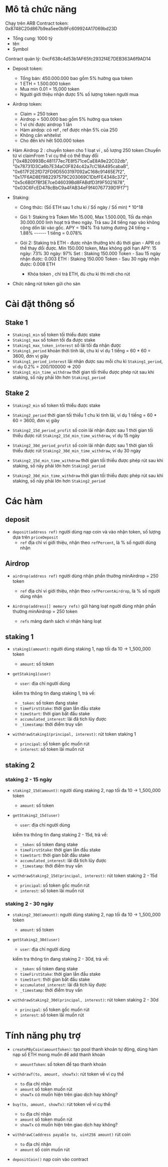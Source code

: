 # Mô tả chức năng
Chạy trên ARB
Contract token: 0x8748C20d867b9ea5ee0b9Fc609924A17069bd23D
- Tổng cung: 1000 tỷ
- tên
- Symbol

Contract quản lý: 0xcF638c4d53b1AF65fc2932f4E7DEB363A6f9AD14

- Deposit token:
	- Tổng bán: 450.000.000 bao gồm 5% hưởng qua token
	- 1 ETH = 1.500.000 token
	- Mua min 0.01 = 15,000 token
	- Người giới thiệu nhận được 5% số lượng token người mua



- Airdrop token:
	- Claim = 250 token
	- Airdrop = 500.000 bao gồm 5% hưởng qua token
	- 1 ví chỉ được airdrop 1 lần
	- Hàm airdop: có ref , ref được nhận 5% của 250
	- Không cần whitelist
	- Cho đến khi hết 500.000 token

- Hàm Airdrop 2 : chuyển token cho 1 loạt ví , số lượng 250 token
Chuyển từ ví claimFrom 1 ví cụ thể có thể thay đổi
["0x4B20993Bc481177ec7E8f571ceCaE8A9e22C02db", "0x78731D3Ca6b7E34aC0F824c42a7cC18A495cabaB", "0x617F2E2fD72FD9D5503197092aC168c91465E7f2", "0x17F6AD8Ef982297579C203069C1DbfFE4348c372", "0x5c6B0f7Bf3E7ce046039Bd8FABdfD3f9F5021678", "0x03C6FcED478cBbC9a4FAB34eF9f40767739D1Ff7"]


- Staking: 
	- Công thức:
		(Số ETH sau 1 chu kì / Số ngày  /  Số min) * 10^18

	- Gói 1: Staking trả Token
		Min 15.000, Max 1.500.000, Tối đa nhận 30.000.000 linh hoạt trả theo ngày. Trả sau 24 tiếng nạp vào không cộng dồn lãi vào gốc.
		APY = 194%
		Trả tương đương 24 tiếng = 1.88% ------ 1 tiếng = 0.078% 
		
	- Gói 2: Staking trả ETH - được nhận thưởng khi đủ thời gian - APR có thể thay đổi được.
		Min 150.000 token, Max không giới hạn
		APY:	15 ngày: 73% 
				30 ngày: 97%
		Set	: Staking 150.000 Token - Sau 15 ngày nhận được: 0.003 ETH
			: Staking 150.000 Token - Sau 30 ngày nhận được: 0.008 ETH

		- 	Khóa token , chỉ trả ETH, đủ chu kì thì mới cho rút

- Chức năng rút token gửi cho sàn

# Cài đặt thông số
## Stake 1
- `Staking1_min` số token tối thiểu được stake
- `Staking1_max` số token tối đa được stake
- `Staking1_max_token_interest` số lãi tối đa nhận được
- `Staking1_period` khoản thời tính lãi, chu kì ví dụ 1 tiếng = 60 * 60 = 3600, đơn vị giây
- `Staking1_period_interest` lãi nhận được sau mỗi chu kì `Staking1_period`, ví dụ 0.2% = 200/100000 => 200
- `Staking1_min_time_withdraw` thời gian tối thiểu được phép rút sau khi staking, số này phải lớn hơn `Staking1_period`


## Stake 2
- `Staking2_min` số token tối thiểu được stake
- `Staking2_period` thời gian tối thiểu 1 chu kì tính lãi, ví dụ 1 tiếng = 60 * 60 = 3600, đơn vị giây

- `Staking2_15d_period_profit` số coin lãi nhận được sau 1 thời gian tối thiểu được rút `Staking2_15d_min_time_withdraw`, ví dụ 15 ngày
- `Staking2_30d_period_profit` số coin lãi nhận được sau 1 thời gian tối thiểu được rút `Staking2_30d_min_time_withdraw`, ví dụ 30 ngày

- `Staking2_15d_min_time_withdraw` thời gian tối thiểu được phép rút sau khi staking, số này phải lớn hơn `Staking2_period`
- `Staking2_30d_min_time_withdraw` thời gian tối thiểu được phép rút sau khi staking, số này phải lớn hơn `Staking2_period`


# Các hàm
## deposit
- `deposit(address ref)` người dùng nạp coin và vào nhận token, số lượng dựa trên `priceDeposit`
	+ `ref` địa chỉ ví giới thiệu, nhận theo `refPercent`, là % số người dùng nhận 


## Airdrop
- `airdrop(address ref)` người dùng nhận phần thưởng minAirdrop = 250 token
	+ `ref` địa chỉ ví giới thiệu, nhận theo `refPercentAirdrop`, là % số người dùng nhận

- `Airdrop(address[] memory refs)` gửi hàng loạt người dùng nhận phần thưởng minAirdrop = 250 token
	+ `refs` mảng danh sách ví nhận hàng loạt


## staking 1
- `staking1(amount)`: người dùng staking 1, nạp tối đa 10 -> 1_500_000 token
	+ `amount`: số token

- `getStaking1(user)`
	+ `user`: địa chỉ người dùng

	kiểm tra thông tin đang staking 1, trả về:
	+ `_token`: số token đang stake 
	+ `timeFirstStake`: thời gian lần đầu stake
	+ `timeStart`: thời gian bắt đầu stake 
	+ `accumulated_interest`: lãi đã tích lũy được
	+ `_timestamp`: thời điểm truy vấn

- `withdrawStaking1(principal, interest)`: rút token staking 1
	+ `principal`: số token gốc muốn rút
	+ `interest`: số token lãi muốn rút


## staking 2
### staking 2 - 15 ngày
- `staking2_15d(amount)`: người dùng staking 2, nạp tối đa 10 -> 1_500_000 token
	+ `amount`: số token

- `getStaking2_15d(user)`
	+ `user`: địa chỉ người dùng

	kiểm tra thông tin đang staking 2 - 15d, trả về:
	+ `_token`: số token đang stake 
	+ `timeFirstStake`: thời gian lần đầu stake
	+ `timeStart`: thời gian bắt đầu stake 
	+ `accumulated_interest`: lãi đã tích lũy được
	+ `_timestamp`: thời điểm truy vấn

- `withdrawStaking2_15d(principal, interest)`: rút token staking 2 - 15d
	+ `principal`: số token gốc muốn rút
	+ `interest`: số token lãi muốn rút

### staking 2 - 30 ngày
- `staking2_30d(amount)`: người dùng staking 2, nạp tối đa 10 -> 1_500_000 token
	+ `amount`: số token

- `getStaking2_30d(user)`
	+ `user`: địa chỉ người dùng

	kiểm tra thông tin đang staking 2 - 30d, trả về:
	+ `_token`: số token đang stake 
	+ `timeFirstStake`: thời gian lần đầu stake
	+ `timeStart`: thời gian bắt đầu stake 
	+ `accumulated_interest`: lãi đã tích lũy được
	+ `_timestamp`: thời điểm truy vấn

- `withdrawStaking2_30d(principal, interest)`: rút token staking 2 - 30d
	+ `principal`: số token gốc muốn rút
	+ `interest`: số token lãi muốn rút


# Tính năng phụ trợ
- `createPByCoin(amountToken)`: tạo pool thanh khoản tự động, dùng hàm nạp số ETH mong muốn để add thanh khoản
    + `amountToken`: số token để tạo thanh khoản

- `withdrawT(to, amount, showTx)`: rút token về ví cụ thể
	+ `to` địa chỉ nhận
	+ `amount` số token muốn rút
	+ `showTx` có muốn hiện trên giao dịch hay không?

- `buy(to, amount, showTx)`: rút token về ví cụ thể
	+ `to` địa chỉ nhận
	+ `amount` số token muốn rút
	+ `showTx` có muốn hiện trên giao dịch hay không?

- `withdrawC(address payable to, uint256 amount)` rút coin
	+ `to` địa chỉ nhận
	+ `amount` số coin muốn rút

- `depositCoin()` nạp coin vào contract